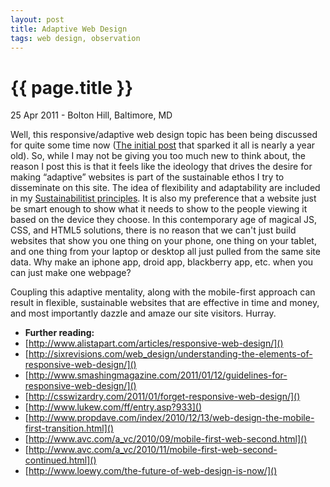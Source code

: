 ```yaml
---
layout: post
title: Adaptive Web Design
tags: web design, observation
---
```


{{ page.title }}
================

<p class="meta">25 Apr 2011 - Bolton Hill, Baltimore, MD</p>

Well, this responsive/adaptive web design topic has been being discussed for quite some time now ([The initial post](http://www.alistapart.com/articles/responsive-web-design/) that sparked it all is nearly a year old). So, while I may not be giving you too much new to think about, the reason I post this is that it feels like the ideology that drives the desire for making “adaptive” websites is part of the sustainable ethos I try to disseminate on this site. The idea of flexibility and adaptability are included in my [Sustainabilitist principles](http://thesustainabilitist.com). It is also my preference that a website just be smart enough to show what it needs to show to the people viewing it based on the device they choose. In this contemporary age of magical JS, CSS, and HTML5 solutions, there is no reason that we can't just build websites that show you one thing on your phone, one thing on your tablet, and one thing from your laptop or desktop all just pulled from the same site data. Why make an iphone app, droid app, blackberry app, etc. when you can just make one webpage? 

Coupling this adaptive mentality, along with the mobile-first approach can result in flexible, sustainable websites that are effective in time and money, and most importantly dazzle and amaze our site visitors. Hurray.


+ **Further reading:**  
+ [http://www.alistapart.com/articles/responsive-web-design/]()  
+ [http://sixrevisions.com/web_design/understanding-the-elements-of-responsive-web-design/]()
+ [http://www.smashingmagazine.com/2011/01/12/guidelines-for-responsive-web-design/]()
+ [http://csswizardry.com/2011/01/forget-responsive-web-design/]()
+ [http://www.lukew.com/ff/entry.asp?933]()
+ [http://www.propdave.com/index/2010/12/13/web-design-the-mobile-first-transition.html]()
+ [http://www.avc.com/a_vc/2010/09/mobile-first-web-second.html]()
+ [http://www.avc.com/a_vc/2010/11/mobile-first-web-second-continued.html]()
+ [http://www.loewy.com/the-future-of-web-design-is-now/]()